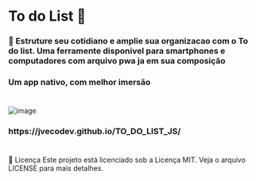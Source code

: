 <h1> To do List 📒</h1>

<h3> 🔦 Estruture seu cotidiano e amplie sua organizacao com o To do list. Uma ferramente disponivel para smartphones e computadores com arquivo pwa ja em sua composição </h3>

<h3> Um app nativo, com melhor imersão</h3>

#
![image](https://github.com/user-attachments/assets/124c94a8-0d45-42cd-a913-48cce8cb00ad)
<h3>https://jvecodev.github.io/TO_DO_LIST_JS/</h3>

#
📜 Licença
Este projeto está licenciado sob a Licença MIT. Veja o arquivo LICENSE para mais detalhes.


